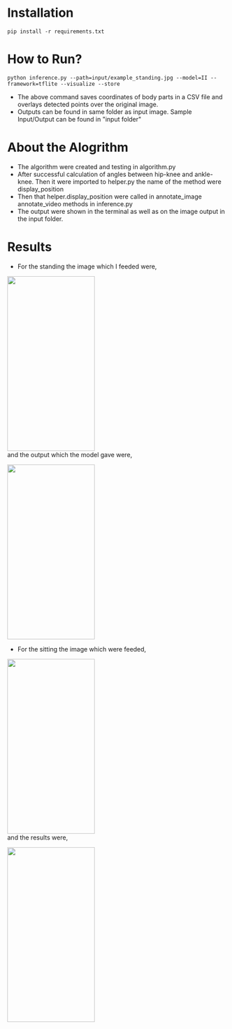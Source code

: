 # Installation


```
pip install -r requirements.txt
```

# How to Run?

```
python inference.py --path=input/example_standing.jpg --model=II --framework=tflite --visualize --store
````

- The above command saves coordinates of body parts in a CSV file and overlays detected points over the original image.
- Outputs can be found in same folder as input image. Sample Input/Output can be found in "input folder"

# About the Alogrithm

- The algorithm were created and testing in algorithm.py 
- After successful calculation of angles between hip-knee and ankle-knee. Then it were imported to helper.py the name of the method were display_position
- Then that helper.display_position were called in annotate_image annotate_video methods in inference.py
- The output were shown in the terminal as well as on the image output in the input folder.
# Results
- For the standing the image which I feeded were, 
 
<img src="https://github.com/hASEEBjAN/Position_detrection_using_Posenet_and_body_position_analsysis/blob/main/input/example_standing.jpg" data-canonical-src="https://gyazo.com/eb5c5741b6a9a16c692170a41a49c858.png" width="200" height="400" />  <br/>
and the output which the model gave were, 

<img src="https://github.com/hASEEBjAN/Position_detrection_using_Posenet_and_body_position_analsysis/blob/main/input/example_standing_tracked.png" data-canonical-src="https://gyazo.com/eb5c5741b6a9a16c692170a41a49c858.png" width="200" height="400" /> 

- For the sitting the image which were feeded, 

<img src="https://github.com/hASEEBjAN/Position_detrection_using_Posenet_and_body_position_analsysis/blob/main/input/sitting.jpg" data-canonical-src="https://gyazo.com/eb5c5741b6a9a16c692170a41a49c858.png" width="200" height="400" />  <br/> 
and the results were, 

<img src="https://github.com/hASEEBjAN/Position_detrection_using_Posenet_and_body_position_analsysis/blob/main/input/sitting_tracked.png" data-canonical-src="https://gyazo.com/eb5c5741b6a9a16c692170a41a49c858.png" width="200" height="400" />
